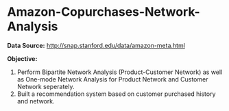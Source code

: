 # Amazon-Copurchases-Network-Analysis

**Data Source:** 
http://snap.stanford.edu/data/amazon-meta.html

**Objective:**
1. Perform Bipartite Network Analysis (Product-Customer Network) as well as One-mode Network Analysis for Product Network and Customer Network seperately.
2. Built a recommendation system based on customer purchased history and network.
